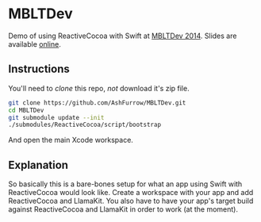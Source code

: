 MBLTDev
=======

Demo of using ReactiveCocoa with Swift at [MBLTDev 2014](http://mbltdev.ru). Slides are available [online](https://speakerdeck.com/ashfurrow/functional-reactive-programming-in-swift).

Instructions
----------------

You'll need to *clone* this repo, *not* download it's zip file. 

```sh
git clone https://github.com/AshFurrow/MBLTDev.git
cd MBLTDev
git submodule update --init
./submodules/ReactiveCocoa/script/bootstrap
```

And open the main Xcode workspace. 

Explanation
----------------

So basically this is a bare-bones setup for what an app using Swift with ReactiveCocoa would look like. Create a workspace with your app and add ReactiveCocoa and LlamaKit. You also have to have your app's target build against ReactiveCocoa and LlamaKit in order to work (at the moment). 
